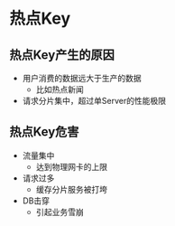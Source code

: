 # 热点Key
## 热点Key产生的原因
- 用户消费的数据远大于生产的数据
	- 比如热点新闻
- 请求分片集中，超过单Server的性能极限

## 热点Key危害
- 流量集中
	- 达到物理网卡的上限
- 请求过多
	- 缓存分片服务被打垮
- DB击穿
	- 引起业务雪崩